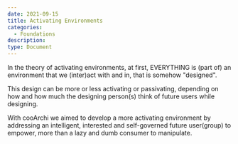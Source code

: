 ```yaml
---
date: 2021-09-15
title: Activating Environments
categories:
  - Foundations
description: 
type: Document
---
```

In the theory of activating environments, at first, EVERYTHING is (part of) an environment that we (inter)act with and in, that is somehow "designed". 

This design can be more or less activating or passivating, depending on how and how much the designing person(s) think of future users while designing.

With cooArchi we aimed to develop a more activating environment by addressing an intelligent, interested and self-governed future user(group) to empower, more than a lazy and dumb consumer to manipulate.
